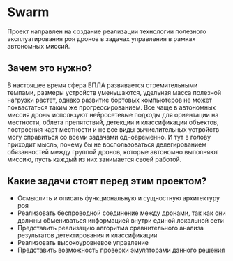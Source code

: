 # Swarm
Проект направлен на создание реализации технологии полезного эксплуатирования роя дронов в задачах управления в рамках автономных миссий.
## Зачем это нужно?
В настоящее время сфера БПЛА развивается стремительными темпами, размеры устройств уменьшаются, удельная масса полезной нагрузки растет, однако развитие бортовых компьютеров не может похвастаться таким же прогрессированием. Все чаще в автономных миссия дроны используют нейросетевые подходы для ориентации на местности, облета препятствий, детекции и классификации объектов, построения карт местности и не все виды вычислительных устройств могу справиться со всеми задачами одновременно. И тут в голову приходит мысль, почему бы не воспользоваться делегированием обязанностей между группой дронов, которые автономно выполняют миссию, пусть каждый из них занимается своей работой.
## Какие задачи стоят перед этим проектом?
- Осмыслить и описать функциональную и сущностную архитектуру роя
- Реализовать беспроводной соединение между дронами, так как они должны обмениваться информацией внутри единой локальной сети
- Представить реализацию алгоритма сравнительного анализа результатов детектирования и классификации
- Реализовать высокоуровневое управление
- Представить возможность проверки эмуляторами данного решения

